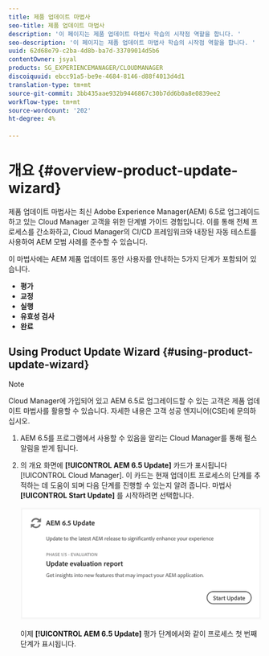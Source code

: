 ```yaml
---
title: 제품 업데이트 마법사
seo-title: 제품 업데이트 마법사
description: '이 페이지는 제품 업데이트 마법사 학습의 시작점 역할을 합니다. '
seo-description: '이 페이지는 제품 업데이트 마법사 학습의 시작점 역할을 합니다. '
uuid: 62d68e79-c2ba-4d8b-ba7d-33709014d5b6
contentOwner: jsyal
products: SG_EXPERIENCEMANAGER/CLOUDMANAGER
discoiquuid: ebcc91a5-be9e-4684-8146-d88f4013d4d1
translation-type: tm+mt
source-git-commit: 3bb435aae932b9446867c30b7dd6b0a8e0839ee2
workflow-type: tm+mt
source-wordcount: '202'
ht-degree: 4%

---
```



# 개요 {#overview-product-update-wizard}

제품 업데이트 마법사는 최신 Adobe Experience Manager(AEM) 6.5로 업그레이드하고 있는 Cloud Manager 고객을 위한 단계별 가이드 경험입니다. 이를 통해 전체 프로세스를 간소화하고, Cloud Manager의 CI/CD 프레임워크와 내장된 자동 테스트를 사용하여 AEM 모범 사례를 준수할 수 있습니다.

이 마법사에는 AEM 제품 업데이트 동안 사용자를 안내하는 5가지 단계가 포함되어 있습니다.

* **평가**
* **교정**
* **실행**
* **유효성 검사**
* **완료**


## Using Product Update Wizard {#using-product-update-wizard}

>[!NOTE]
>
>Cloud Manager에 가입되어 있고 AEM 6.5로 업그레이드할 수 있는 고객은 제품 업데이트 마법사를 활용할 수 있습니다. 자세한 내용은 고객 성공 엔지니어(CSE)에 문의하십시오.

1. AEM 6.5를 프로그램에서 사용할 수 있음을 알리는 Cloud Manager를 통해 펄스 알림을 받게 됩니다.

1. 의 개요 화면에 **[!UICONTROL AEM 6.5 Update]** 카드가 표시됩니다 [!UICONTROL Cloud Manager]. 이 카드는 현재 업데이트 프로세스의 단계를 추적하는 데 도움이 되며 다음 단계를 진행할 수 있는지 알려 줍니다. 마법사 **[!UICONTROL Start Update]** 를 시작하려면 선택합니다.

   ![](assets/Start-Update.png)

   이제 **[!UICONTROL AEM 6.5 Update]** 평가 단계에서와 같이 프로세스 [](evaluation.md)첫 번째 단계가 표시됩니다.
